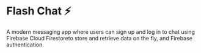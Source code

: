 # Flash Chat ⚡️

A modern messaging app where users can sign up and log in to chat using Firebase Cloud Firestoreto store and retrieve data on the fly, and Firebase authentication.


